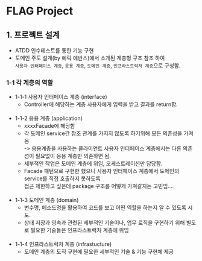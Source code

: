 # FLAG Project

## 1. 프로젝트 설계

* ATDD 인수테스트를 통한 기능 구현
* 도메인 주도 설계(by 에릭 에반스)에서 소개된 계층형 구조 참조 하여  
  `사용자 인터페이스 계층`, `응용 계층`, `도메인 계층`, `인프라스트럭처 계층`으로 구성함.

### 1-1 각 계층의 역할

* 1-1-1 사용자 인터페이스 계층 (interface)
    * Controller에 해당하는 계층 사용자에게 입력을 받고 결과를 return함.    
      <br />
* 1-1-2 응용 계층 (application)
    * xxxxFacade에 해당함
    * 각 도메인 service간 참조 관계를 가지지 않도록 하기위해 모든 의존성을 가져옴   
      -> 응용계층을 사용하는 클라이언트 사용자 인터페이스 계층에서는 다른 의존성이 필요없이 응용 계층만 의존하면 됨.
    * 세부적인 작업은 도메인 계층에 위임, 오케스트레이션만 담당함.
    * Facade 패턴으로 구현한 했으니 사용자 인터페이스 계층에서 도메인의 service를 직접 호출하지 못하도록   
      접근 제한하고 싶은데 package 구조를 어떻게 가져갈지는 고민임....    
      <br />
* 1-1-3 도메인 계층 (domain)
    * 변수명, 메소드명을 활용하여 코드를 보고 어떤 역할을 하는지 알 수 있도록 시도.
    * 상태 저장과 영속과 관련된 세부적인 기술이나, 업무 로직을 구현하기 위해 별도로 필요한 기술들은 인프라스트럭처 계층에 위임    
      <br />
* 1-1-4 인프라스트럭처 계층 (infrastucture)
    * 도메인 계층의 도직 구현에 필요한 세부적인 기술 & 기능 구현체 제공    
      <br />  


